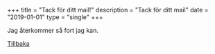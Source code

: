 +++
title = "Tack för ditt mail!"
description = "Tack för ditt mail"
date = "2019-01-01"
type = "single"
+++

Jag återkommer så fort jag kan.

<a href="/"><i class="fas fa-arrow-left"></i> Tillbaka</a>